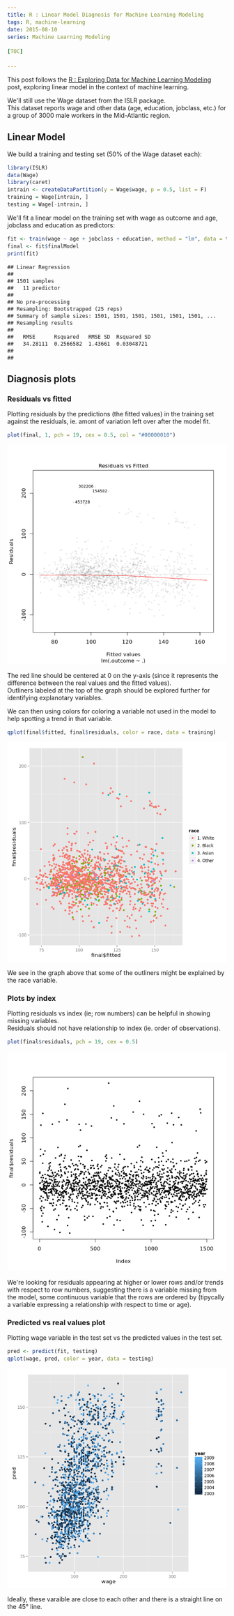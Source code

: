```yaml
---
title: R : Linear Model Diagnosis for Machine Learning Modeling
tags: R, machine-learning
date: 2015-08-10
series: Machine Learning Modeling

[TOC]

---
```



<!-- BEGIN_SUMMARY -->
This post follows the [R : Exploring Data for Machine Learning Modeling]() post, exploring linear model in the context of machine learning.

<!-- END_SUMMARY -->
We'll still use the Wage dataset from the ISLR package.  
This dataset reports wage and other data (age, education, jobclass, etc.) for a group of 3000 male workers in the Mid-Atlantic region.

## Linear Model

We build a training and testing set (50% of the Wage dataset each):

```r
library(ISLR)
data(Wage)
library(caret)
intrain <- createDataPartition(y = Wage$wage, p = 0.5, list = F)
training = Wage[intrain, ]
testing = Wage[-intrain, ]
```

We'll fit a linear model on the training set with wage as outcome and age, jobclass and education as predictors:

```r
fit <- train(wage ~ age + jobclass + education, method = "lm", data = training)
final <- fit$finalModel
print(fit)
```

```
## Linear Regression 
## 
## 1501 samples
##   11 predictor
## 
## No pre-processing
## Resampling: Bootstrapped (25 reps) 
## Summary of sample sizes: 1501, 1501, 1501, 1501, 1501, 1501, ... 
## Resampling results
## 
##   RMSE      Rsquared   RMSE SD  Rsquared SD
##   34.28111  0.2566582  1.43661  0.03048721 
## 
## 
```

## Diagnosis plots

### Residuals vs fitted

Plotting residuals by the predictions (the fitted values) in the training set against the residuals, ie. amont of variation left over after the model fit. 


```r
plot(final, 1, pch = 19, cex = 0.5, col = "#00000010")
```

<div class="rimage center"><img src="figure/linear-model-diagnosis-for-machine-learning-3-1.png" /></div>

The red line should be centered at 0 on the y-axis (since it represents the difference between the real values and the fitted values).  
Outliners labeled at the top of the graph should be explored further for identifying explanotary variables. 

We can then using colors for coloring a variable not used in the model to help spotting a trend in that variable.


```r
qplot(final$fitted, final$residuals, color = race, data = training)
```

<div class="rimage center"><img src="figure/linear-model-diagnosis-for-machine-learning-4-1.png" title="plot of chunk unnamed-chunk-4" alt="plot of chunk unnamed-chunk-4" class="plot" /></div>

We see in the graph above that some of the outliners might be explained by the race variable.

### Plots by index

Plotting residuals vs index (ie; row numbers) can be helpful in showing missing variables.  
Residuals should not have relationship to index (ie. order of observations).

```r
plot(final$residuals, pch = 19, cex = 0.5)
```

<div class="rimage center"><img src="figure/linear-model-diagnosis-for-machine-learning-5-1.png"/></div>

We're looking for residuals appearing at higher or lower rows and/or trends with respect to row numbers, suggesting there is a variable missing from the model, some continuous variable that the rows are ordered by (tipycally a variable expressing a relationship with respect to time or age).

### Predicted vs real values plot

Plotting wage variable in the test set vs the predicted values in the test set.

```r
pred <- predict(fit, testing)
qplot(wage, pred, color = year, data = testing)
```

<div class="rimage center"><img src="figure/linear-model-diagnosis-for-machine-learning-6-1.png" /></div>

Ideally, these varaible are close to each other and there is a straight line on the 45° line.
